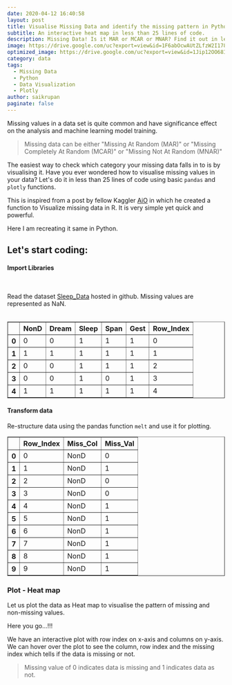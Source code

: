 ```yaml
---
date: 2020-04-12 16:40:58
layout: post
title: Visualise Missing Data and identify the missing pattern in Python.
subtitle: An interactive heat map in less than 25 lines of code. 
description: Missing Data! Is it MAR or MCAR or MNAR? Find it out in less than a minute by this interactive heat map.
image: https://drive.google.com/uc?export=view&id=1F6abOcwAUtZLfzW2I178KwLlFpIZj6dC
optimized_image: https://drive.google.com/uc?export=view&id=1Jip12OO68IPFlZwRmt9TUV5-0-U-8iYN
category: data
tags: 
  - Missing Data
  - Python
  - Data Visualization
  - Plotly
author: saikrupan
paginate: false
---
```


Missing values in a data set is quite common and have significance effect on the analysis and machine learning model training.

> Missing data can be either "Missing At Random (MAR)" or "Missing Completely At Random (MCAR)" or "Missing Not At Random (MNAR)"

The easiest way to check which category your missing data falls in to is by visualising it. Have you ever wondered how to visualise missing values in your data? Let's do it in less than 25 lines of code using basic `pandas` and `plotly` functions. 

This is inspired from a post by fellow Kaggler [AiO](https://www.kaggle.com/notaapple) in which he created a function to Visualize missing data in R. It is very simple yet quick and powerful.

Here I am recreating it same in Python.

## Let's start coding:

#### Import Libraries
<br>
<!-- Gist: Import libraries -->
<script src="https://gist.github.com/opendatavis/108f3ebfc2bf4835329340fd354d58f1.js"></script>


Read the dataset [Sleep_Data](https://raw.githubusercontent.com/opendatavis/opendatavis.github.io/master/Data/Sleep_Data.csv) hosted in github. Missing values are represented as NaN.
<br>
<br>

<!-- Gist: Read data -->
<script src="https://gist.github.com/opendatavis/40a95f13ea7fcb069d90f579f10ba5bf.js"></script>

<!-- HTML: Head of data -->
<div>
    <style scoped>
        .dataframe tbody tr th:only-of-type {
            vertical-align: middle;
        }
        
        .dataframe tbody tr th {
            vertical-align: top;
        }
        
        .dataframe thead th {
            text-align: right;
        }
    </style>
    <table border="1" class="dataframe">
        <thead>
            <tr style="text-align: right;">
                <th></th>
                <th>BodyWgt</th>
                <th>BrainWgt</th>
                <th>NonD</th>
                <th>Dream</th>
                <th>Sleep</th>
                <th>Span</th>
                <th>Gest</th>
                <th>Pred</th>
                <th>Exp</th>
                <th>Danger</th>
            </tr>
        </thead>
        <tbody>
            <tr>
                <th>0</th>
                <td>6654.000</td>
                <td>5712.0</td>
                <td>NaN</td>
                <td>NaN</td>
                <td>3.3</td>
                <td>38.6</td>
                <td>645.0</td>
                <td>3</td>
                <td>5</td>
                <td>3</td>
            </tr>
            <tr>
                <th>1</th>
                <td>1.000</td>
                <td>6.6</td>
                <td>6.3</td>
                <td>2.0</td>
                <td>8.3</td>
                <td>4.5</td>
                <td>42.0</td>
                <td>3</td>
                <td>1</td>
                <td>3</td>
            </tr>
            <tr>
                <th>2</th>
                <td>3.385</td>
                <td>44.5</td>
                <td>NaN</td>
                <td>NaN</td>
                <td>12.5</td>
                <td>14.0</td>
                <td>60.0</td>
                <td>1</td>
                <td>1</td>
                <td>1</td>
            </tr>
            <tr>
                <th>3</th>
                <td>0.920</td>
                <td>5.7</td>
                <td>NaN</td>
                <td>NaN</td>
                <td>16.5</td>
                <td>NaN</td>
                <td>25.0</td>
                <td>5</td>
                <td>2</td>
                <td>3</td>
            </tr>
            <tr>
                <th>4</th>
                <td>2547.000</td>
                <td>4603.0</td>
                <td>2.1</td>
                <td>1.8</td>
                <td>3.9</td>
                <td>69.0</td>
                <td>624.0</td>
                <td>3</td>
                <td>5</td>
                <td>4</td>
            </tr>
        </tbody>
    </table>
</div>

#### Identify Missing Values

Let us identify the columns with missing values and number of missing records.
<br>
<br>

<!-- Gist: Find Missing data -->
<script src="https://gist.github.com/opendatavis/169f1c6fcd44885a2841b314b745fdd9.js"></script>


<!-- HTML: Missing Data -->
<div>
	<style scoped>
		.dataframe tbody tr th:only-of-type {
			vertical-align: middle;
		}

		.dataframe tbody tr th {
			vertical-align: top;
		}

		.dataframe thead th {
			text-align: right;
		}
	</style>
	<table border="1" class="dataframe">
		<thead>
			<tr style="text-align: right;">
				<th></th>
				<th>Column</th>
				<th>No_Records</th>
			</tr>
		</thead>
		<tbody>
			<tr>
				<th>0</th>
				<td>NonD</td>
				<td>14</td>
			</tr>
			<tr>
				<th>1</th>
				<td>Dream</td>
				<td>12</td>
			</tr>
			<tr>
				<th>2</th>
				<td>Sleep</td>
				<td>4</td>
			</tr>
			<tr>
				<th>3</th>
				<td>Span</td>
				<td>4</td>
			</tr>
			<tr>
				<th>4</th>
				<td>Gest</td>
				<td>4</td>
			</tr>
		</tbody>
	</table>
</div>


Add Row_Index as a column and use it to identify missing rows in the plot. We need only missing columns from the dataframe. Also, let us binarize data by mapping missing values to 0 and non-missing values to 1.
<br>
<br>
<!-- Gist: Binarize data -->
<script src="https://gist.github.com/opendatavis/c4d507db6a6b4b0653643f901cf3bedd.js"></script>

<div>
  <style scoped>
    .dataframe tbody tr th:only-of-type {
      vertical-align: middle;
    }

    .dataframe tbody tr th {
      vertical-align: top;
    }

    .dataframe thead th {
      text-align: right;
    }
  </style>
  <table border="1" class="dataframe">
    <thead>
      <tr style="text-align: right;">
        <th></th>
        <th>NonD</th>
        <th>Dream</th>
        <th>Sleep</th>
        <th>Span</th>
        <th>Gest</th>
        <th>Row_Index</th>
      </tr>
    </thead>
    <tbody>
      <tr>
        <th>0</th>
        <td>0</td>
        <td>0</td>
        <td>1</td>
        <td>1</td>
        <td>1</td>
        <td>0</td>
      </tr>
      <tr>
        <th>1</th>
        <td>1</td>
        <td>1</td>
        <td>1</td>
        <td>1</td>
        <td>1</td>
        <td>1</td>
      </tr>
      <tr>
        <th>2</th>
        <td>0</td>
        <td>0</td>
        <td>1</td>
        <td>1</td>
        <td>1</td>
        <td>2</td>
      </tr>
      <tr>
        <th>3</th>
        <td>0</td>
        <td>0</td>
        <td>1</td>
        <td>0</td>
        <td>1</td>
        <td>3</td>
      </tr>
      <tr>
        <th>4</th>
        <td>1</td>
        <td>1</td>
        <td>1</td>
        <td>1</td>
        <td>1</td>
        <td>4</td>
      </tr>
    </tbody>
  </table>
</div>


#### Transform data
Re-structure data using the pandas function `melt` and use it for plotting.

<!-- Gist: Melt Data -->
<script src="https://gist.github.com/opendatavis/ba0490bfa635440d47b5863241791213.js"></script>

<div>
  <style scoped>
    .dataframe tbody tr th:only-of-type {
      vertical-align: middle;
    }

    .dataframe tbody tr th {
      vertical-align: top;
    }

    .dataframe thead th {
      text-align: right;
    }
  </style>
  <table border="1" class="dataframe">
    <thead>
      <tr style="text-align: right;">
        <th></th>
        <th>Row_Index</th>
        <th>Miss_Col</th>
        <th>Miss_Val</th>
      </tr>
    </thead>
    <tbody>
      <tr>
        <th>0</th>
        <td>0</td>
        <td>NonD</td>
        <td>0</td>
      </tr>
      <tr>
        <th>1</th>
        <td>1</td>
        <td>NonD</td>
        <td>1</td>
      </tr>
      <tr>
        <th>2</th>
        <td>2</td>
        <td>NonD</td>
        <td>0</td>
      </tr>
      <tr>
        <th>3</th>
        <td>3</td>
        <td>NonD</td>
        <td>0</td>
      </tr>
      <tr>
        <th>4</th>
        <td>4</td>
        <td>NonD</td>
        <td>1</td>
      </tr>
      <tr>
        <th>5</th>
        <td>5</td>
        <td>NonD</td>
        <td>1</td>
      </tr>
      <tr>
        <th>6</th>
        <td>6</td>
        <td>NonD</td>
        <td>1</td>
      </tr>
      <tr>
        <th>7</th>
        <td>7</td>
        <td>NonD</td>
        <td>1</td>
      </tr>
      <tr>
        <th>8</th>
        <td>8</td>
        <td>NonD</td>
        <td>1</td>
      </tr>
      <tr>
        <th>9</th>
        <td>9</td>
        <td>NonD</td>
        <td>1</td>
      </tr>
    </tbody>
  </table>
</div>


### Plot - Heat map

Let us plot the data as Heat map to visualise the pattern of missing and non-missing values. 

Here you go...!!!

We have an interactive plot with row index on x-axis and columns on y-axis. We can hover over the plot to see the column, row index and the missing index which tells if the data is missing or not. 

<!-- Gist: Plot Heat map -->
<script src="https://gist.github.com/opendatavis/48b37ed6e3140c6202daea7e90d25668.js"></script>

<!-- Plotly java script -->
<script src="https://cdn.plot.ly/plotly-latest.min.js"></script> 

> Missing value of 0 indicates data is missing and 1 indicates data as not.


<!-- HTML: Plotly chart  -->
<div>
  <div id="e29bc7a6-61de-46ab-b946-b182d658a811" class="plotly-graph-div" style="height:100%; width:100%;"></div>
  <script type="text/javascript">
    
    window.PLOTLYENV=window.PLOTLYENV || {};
    
    if (document.getElementById("e29bc7a6-61de-46ab-b946-b182d658a811")) {
      Plotly.newPlot(
        'e29bc7a6-61de-46ab-b946-b182d658a811',
        [{"colorbar": {"title": {"text": "Missing<br>(0=Yes, 1=No)<br>"}}, "colorscale": [[0.0, "rgb(0, 0, 0)"], [0.09090909090909091, "rgb(16, 16, 16)"], [0.18181818181818182, "rgb(38, 38, 38)"], [0.2727272727272727, "rgb(59, 59, 59)"], [0.36363636363636365, "rgb(81, 80, 80)"], [0.45454545454545453, "rgb(102, 101, 101)"], [0.5454545454545454, "rgb(124, 123, 122)"], [0.6363636363636364, "rgb(146, 146, 145)"], [0.7272727272727273, "rgb(171, 171, 170)"], [0.8181818181818182, "rgb(197, 197, 195)"], [0.9090909090909091, "rgb(224, 224, 223)"], [1.0, "rgb(254, 254, 253)"]], "hovertemplate": "Row Index: %{x}<br>Column: %{y}<br>Missing: %{z}<br><extra></extra>", "reversescale": true, "showscale": true, "type": "heatmap", "x": [0, 1, 2, 3, 4, 5, 6, 7, 8, 9, 10, 11, 12, 13, 14, 15, 16, 17, 18, 19, 20, 21, 22, 23, 24, 25, 26, 27, 28, 29, 30, 31, 32, 33, 34, 35, 36, 37, 38, 39, 40, 41, 42, 43, 44, 45, 46, 47, 48, 49, 50, 51, 52, 53, 54, 55, 56, 57, 58, 59, 60, 61, 0, 1, 2, 3, 4, 5, 6, 7, 8, 9, 10, 11, 12, 13, 14, 15, 16, 17, 18, 19, 20, 21, 22, 23, 24, 25, 26, 27, 28, 29, 30, 31, 32, 33, 34, 35, 36, 37, 38, 39, 40, 41, 42, 43, 44, 45, 46, 47, 48, 49, 50, 51, 52, 53, 54, 55, 56, 57, 58, 59, 60, 61, 0, 1, 2, 3, 4, 5, 6, 7, 8, 9, 10, 11, 12, 13, 14, 15, 16, 17, 18, 19, 20, 21, 22, 23, 24, 25, 26, 27, 28, 29, 30, 31, 32, 33, 34, 35, 36, 37, 38, 39, 40, 41, 42, 43, 44, 45, 46, 47, 48, 49, 50, 51, 52, 53, 54, 55, 56, 57, 58, 59, 60, 61, 0, 1, 2, 3, 4, 5, 6, 7, 8, 9, 10, 11, 12, 13, 14, 15, 16, 17, 18, 19, 20, 21, 22, 23, 24, 25, 26, 27, 28, 29, 30, 31, 32, 33, 34, 35, 36, 37, 38, 39, 40, 41, 42, 43, 44, 45, 46, 47, 48, 49, 50, 51, 52, 53, 54, 55, 56, 57, 58, 59, 60, 61, 0, 1, 2, 3, 4, 5, 6, 7, 8, 9, 10, 11, 12, 13, 14, 15, 16, 17, 18, 19, 20, 21, 22, 23, 24, 25, 26, 27, 28, 29, 30, 31, 32, 33, 34, 35, 36, 37, 38, 39, 40, 41, 42, 43, 44, 45, 46, 47, 48, 49, 50, 51, 52, 53, 54, 55, 56, 57, 58, 59, 60, 61], "y": ["NonD", "NonD", "NonD", "NonD", "NonD", "NonD", "NonD", "NonD", "NonD", "NonD", "NonD", "NonD", "NonD", "NonD", "NonD", "NonD", "NonD", "NonD", "NonD", "NonD", "NonD", "NonD", "NonD", "NonD", "NonD", "NonD", "NonD", "NonD", "NonD", "NonD", "NonD", "NonD", "NonD", "NonD", "NonD", "NonD", "NonD", "NonD", "NonD", "NonD", "NonD", "NonD", "NonD", "NonD", "NonD", "NonD", "NonD", "NonD", "NonD", "NonD", "NonD", "NonD", "NonD", "NonD", "NonD", "NonD", "NonD", "NonD", "NonD", "NonD", "NonD", "NonD", "Dream", "Dream", "Dream", "Dream", "Dream", "Dream", "Dream", "Dream", "Dream", "Dream", "Dream", "Dream", "Dream", "Dream", "Dream", "Dream", "Dream", "Dream", "Dream", "Dream", "Dream", "Dream", "Dream", "Dream", "Dream", "Dream", "Dream", "Dream", "Dream", "Dream", "Dream", "Dream", "Dream", "Dream", "Dream", "Dream", "Dream", "Dream", "Dream", "Dream", "Dream", "Dream", "Dream", "Dream", "Dream", "Dream", "Dream", "Dream", "Dream", "Dream", "Dream", "Dream", "Dream", "Dream", "Dream", "Dream", "Dream", "Dream", "Dream", "Dream", "Dream", "Dream", "Sleep", "Sleep", "Sleep", "Sleep", "Sleep", "Sleep", "Sleep", "Sleep", "Sleep", "Sleep", "Sleep", "Sleep", "Sleep", "Sleep", "Sleep", "Sleep", "Sleep", "Sleep", "Sleep", "Sleep", "Sleep", "Sleep", "Sleep", "Sleep", "Sleep", "Sleep", "Sleep", "Sleep", "Sleep", "Sleep", "Sleep", "Sleep", "Sleep", "Sleep", "Sleep", "Sleep", "Sleep", "Sleep", "Sleep", "Sleep", "Sleep", "Sleep", "Sleep", "Sleep", "Sleep", "Sleep", "Sleep", "Sleep", "Sleep", "Sleep", "Sleep", "Sleep", "Sleep", "Sleep", "Sleep", "Sleep", "Sleep", "Sleep", "Sleep", "Sleep", "Sleep", "Sleep", "Span", "Span", "Span", "Span", "Span", "Span", "Span", "Span", "Span", "Span", "Span", "Span", "Span", "Span", "Span", "Span", "Span", "Span", "Span", "Span", "Span", "Span", "Span", "Span", "Span", "Span", "Span", "Span", "Span", "Span", "Span", "Span", "Span", "Span", "Span", "Span", "Span", "Span", "Span", "Span", "Span", "Span", "Span", "Span", "Span", "Span", "Span", "Span", "Span", "Span", "Span", "Span", "Span", "Span", "Span", "Span", "Span", "Span", "Span", "Span", "Span", "Span", "Gest", "Gest", "Gest", "Gest", "Gest", "Gest", "Gest", "Gest", "Gest", "Gest", "Gest", "Gest", "Gest", "Gest", "Gest", "Gest", "Gest", "Gest", "Gest", "Gest", "Gest", "Gest", "Gest", "Gest", "Gest", "Gest", "Gest", "Gest", "Gest", "Gest", "Gest", "Gest", "Gest", "Gest", "Gest", "Gest", "Gest", "Gest", "Gest", "Gest", "Gest", "Gest", "Gest", "Gest", "Gest", "Gest", "Gest", "Gest", "Gest", "Gest", "Gest", "Gest", "Gest", "Gest", "Gest", "Gest", "Gest", "Gest", "Gest", "Gest", "Gest", "Gest"], "z": [0, 1, 0, 0, 1, 1, 1, 1, 1, 1, 1, 1, 1, 0, 1, 1, 1, 1, 1, 1, 0, 1, 1, 0, 1, 0, 1, 1, 1, 0, 0, 1, 1, 1, 1, 1, 1, 1, 1, 1, 0, 1, 1, 1, 1, 1, 0, 1, 1, 1, 1, 1, 0, 1, 0, 1, 1, 1, 1, 1, 1, 0, 0, 1, 0, 0, 1, 1, 1, 1, 1, 1, 1, 1, 1, 0, 1, 1, 1, 1, 1, 1, 1, 1, 1, 0, 1, 0, 1, 1, 1, 0, 0, 1, 1, 1, 1, 1, 1, 1, 1, 1, 1, 1, 1, 1, 1, 1, 0, 1, 1, 1, 1, 1, 0, 1, 0, 1, 1, 1, 1, 1, 1, 0, 1, 1, 1, 1, 1, 1, 1, 1, 1, 1, 1, 1, 1, 1, 1, 1, 1, 1, 1, 1, 0, 1, 1, 1, 1, 1, 1, 1, 1, 1, 0, 1, 1, 1, 1, 1, 1, 1, 1, 1, 0, 1, 1, 1, 1, 1, 1, 1, 1, 1, 1, 1, 1, 1, 1, 1, 1, 1, 1, 1, 1, 0, 1, 1, 1, 0, 1, 1, 1, 1, 1, 1, 1, 1, 0, 1, 1, 1, 1, 1, 1, 1, 1, 1, 1, 1, 1, 1, 1, 1, 1, 1, 1, 1, 1, 1, 0, 0, 1, 1, 1, 1, 1, 1, 1, 1, 1, 1, 1, 1, 1, 1, 1, 1, 1, 1, 1, 1, 1, 1, 1, 1, 1, 1, 1, 1, 1, 1, 1, 1, 1, 1, 1, 1, 1, 1, 0, 1, 1, 1, 1, 1, 0, 0, 1, 1, 1, 1, 1, 1, 1, 1, 1, 1, 1, 1, 1, 1, 1, 1, 1, 1, 1, 1, 1, 1, 1, 1, 1, 1, 1, 1, 1, 1, 1, 1, 1, 1, 1, 0, 1, 1, 1, 1, 1, 1]}],
        {"font": {"color": "#000000", "family": "Segoe UI", "size": 12}, "template": {"data": {"bar": [{"error_x": {"color": "#2a3f5f"}, "error_y": {"color": "#2a3f5f"}, "marker": {"line": {"color": "#E5ECF6", "width": 0.5}}, "type": "bar"}], "barpolar": [{"marker": {"line": {"color": "#E5ECF6", "width": 0.5}}, "type": "barpolar"}], "carpet": [{"aaxis": {"endlinecolor": "#2a3f5f", "gridcolor": "white", "linecolor": "white", "minorgridcolor": "white", "startlinecolor": "#2a3f5f"}, "baxis": {"endlinecolor": "#2a3f5f", "gridcolor": "white", "linecolor": "white", "minorgridcolor": "white", "startlinecolor": "#2a3f5f"}, "type": "carpet"}], "choropleth": [{"colorbar": {"outlinewidth": 0, "ticks": ""}, "type": "choropleth"}], "contour": [{"colorbar": {"outlinewidth": 0, "ticks": ""}, "colorscale": [[0.0, "#0d0887"], [0.1111111111111111, "#46039f"], [0.2222222222222222, "#7201a8"], [0.3333333333333333, "#9c179e"], [0.4444444444444444, "#bd3786"], [0.5555555555555556, "#d8576b"], [0.6666666666666666, "#ed7953"], [0.7777777777777778, "#fb9f3a"], [0.8888888888888888, "#fdca26"], [1.0, "#f0f921"]], "type": "contour"}], "contourcarpet": [{"colorbar": {"outlinewidth": 0, "ticks": ""}, "type": "contourcarpet"}], "heatmap": [{"colorbar": {"outlinewidth": 0, "ticks": ""}, "colorscale": [[0.0, "#0d0887"], [0.1111111111111111, "#46039f"], [0.2222222222222222, "#7201a8"], [0.3333333333333333, "#9c179e"], [0.4444444444444444, "#bd3786"], [0.5555555555555556, "#d8576b"], [0.6666666666666666, "#ed7953"], [0.7777777777777778, "#fb9f3a"], [0.8888888888888888, "#fdca26"], [1.0, "#f0f921"]], "type": "heatmap"}], "heatmapgl": [{"colorbar": {"outlinewidth": 0, "ticks": ""}, "colorscale": [[0.0, "#0d0887"], [0.1111111111111111, "#46039f"], [0.2222222222222222, "#7201a8"], [0.3333333333333333, "#9c179e"], [0.4444444444444444, "#bd3786"], [0.5555555555555556, "#d8576b"], [0.6666666666666666, "#ed7953"], [0.7777777777777778, "#fb9f3a"], [0.8888888888888888, "#fdca26"], [1.0, "#f0f921"]], "type": "heatmapgl"}], "histogram": [{"marker": {"colorbar": {"outlinewidth": 0, "ticks": ""}}, "type": "histogram"}], "histogram2d": [{"colorbar": {"outlinewidth": 0, "ticks": ""}, "colorscale": [[0.0, "#0d0887"], [0.1111111111111111, "#46039f"], [0.2222222222222222, "#7201a8"], [0.3333333333333333, "#9c179e"], [0.4444444444444444, "#bd3786"], [0.5555555555555556, "#d8576b"], [0.6666666666666666, "#ed7953"], [0.7777777777777778, "#fb9f3a"], [0.8888888888888888, "#fdca26"], [1.0, "#f0f921"]], "type": "histogram2d"}], "histogram2dcontour": [{"colorbar": {"outlinewidth": 0, "ticks": ""}, "colorscale": [[0.0, "#0d0887"], [0.1111111111111111, "#46039f"], [0.2222222222222222, "#7201a8"], [0.3333333333333333, "#9c179e"], [0.4444444444444444, "#bd3786"], [0.5555555555555556, "#d8576b"], [0.6666666666666666, "#ed7953"], [0.7777777777777778, "#fb9f3a"], [0.8888888888888888, "#fdca26"], [1.0, "#f0f921"]], "type": "histogram2dcontour"}], "mesh3d": [{"colorbar": {"outlinewidth": 0, "ticks": ""}, "type": "mesh3d"}], "parcoords": [{"line": {"colorbar": {"outlinewidth": 0, "ticks": ""}}, "type": "parcoords"}], "pie": [{"automargin": true, "type": "pie"}], "scatter": [{"marker": {"colorbar": {"outlinewidth": 0, "ticks": ""}}, "type": "scatter"}], "scatter3d": [{"line": {"colorbar": {"outlinewidth": 0, "ticks": ""}}, "marker": {"colorbar": {"outlinewidth": 0, "ticks": ""}}, "type": "scatter3d"}], "scattercarpet": [{"marker": {"colorbar": {"outlinewidth": 0, "ticks": ""}}, "type": "scattercarpet"}], "scattergeo": [{"marker": {"colorbar": {"outlinewidth": 0, "ticks": ""}}, "type": "scattergeo"}], "scattergl": [{"marker": {"colorbar": {"outlinewidth": 0, "ticks": ""}}, "type": "scattergl"}], "scattermapbox": [{"marker": {"colorbar": {"outlinewidth": 0, "ticks": ""}}, "type": "scattermapbox"}], "scatterpolar": [{"marker": {"colorbar": {"outlinewidth": 0, "ticks": ""}}, "type": "scatterpolar"}], "scatterpolargl": [{"marker": {"colorbar": {"outlinewidth": 0, "ticks": ""}}, "type": "scatterpolargl"}], "scatterternary": [{"marker": {"colorbar": {"outlinewidth": 0, "ticks": ""}}, "type": "scatterternary"}], "surface": [{"colorbar": {"outlinewidth": 0, "ticks": ""}, "colorscale": [[0.0, "#0d0887"], [0.1111111111111111, "#46039f"], [0.2222222222222222, "#7201a8"], [0.3333333333333333, "#9c179e"], [0.4444444444444444, "#bd3786"], [0.5555555555555556, "#d8576b"], [0.6666666666666666, "#ed7953"], [0.7777777777777778, "#fb9f3a"], [0.8888888888888888, "#fdca26"], [1.0, "#f0f921"]], "type": "surface"}], "table": [{"cells": {"fill": {"color": "#EBF0F8"}, "line": {"color": "white"}}, "header": {"fill": {"color": "#C8D4E3"}, "line": {"color": "white"}}, "type": "table"}]}, "layout": {"annotationdefaults": {"arrowcolor": "#2a3f5f", "arrowhead": 0, "arrowwidth": 1}, "coloraxis": {"colorbar": {"outlinewidth": 0, "ticks": ""}}, "colorscale": {"diverging": [[0, "#8e0152"], [0.1, "#c51b7d"], [0.2, "#de77ae"], [0.3, "#f1b6da"], [0.4, "#fde0ef"], [0.5, "#f7f7f7"], [0.6, "#e6f5d0"], [0.7, "#b8e186"], [0.8, "#7fbc41"], [0.9, "#4d9221"], [1, "#276419"]], "sequential": [[0.0, "#0d0887"], [0.1111111111111111, "#46039f"], [0.2222222222222222, "#7201a8"], [0.3333333333333333, "#9c179e"], [0.4444444444444444, "#bd3786"], [0.5555555555555556, "#d8576b"], [0.6666666666666666, "#ed7953"], [0.7777777777777778, "#fb9f3a"], [0.8888888888888888, "#fdca26"], [1.0, "#f0f921"]], "sequentialminus": [[0.0, "#0d0887"], [0.1111111111111111, "#46039f"], [0.2222222222222222, "#7201a8"], [0.3333333333333333, "#9c179e"], [0.4444444444444444, "#bd3786"], [0.5555555555555556, "#d8576b"], [0.6666666666666666, "#ed7953"], [0.7777777777777778, "#fb9f3a"], [0.8888888888888888, "#fdca26"], [1.0, "#f0f921"]]}, "colorway": ["#636efa", "#EF553B", "#00cc96", "#ab63fa", "#FFA15A", "#19d3f3", "#FF6692", "#B6E880", "#FF97FF", "#FECB52"], "font": {"color": "#2a3f5f"}, "geo": {"bgcolor": "white", "lakecolor": "white", "landcolor": "#E5ECF6", "showlakes": true, "showland": true, "subunitcolor": "white"}, "hoverlabel": {"align": "left"}, "hovermode": "closest", "mapbox": {"style": "light"}, "paper_bgcolor": "white", "plot_bgcolor": "#E5ECF6", "polar": {"angularaxis": {"gridcolor": "white", "linecolor": "white", "ticks": ""}, "bgcolor": "#E5ECF6", "radialaxis": {"gridcolor": "white", "linecolor": "white", "ticks": ""}}, "scene": {"xaxis": {"backgroundcolor": "#E5ECF6", "gridcolor": "white", "gridwidth": 2, "linecolor": "white", "showbackground": true, "ticks": "", "zerolinecolor": "white"}, "yaxis": {"backgroundcolor": "#E5ECF6", "gridcolor": "white", "gridwidth": 2, "linecolor": "white", "showbackground": true, "ticks": "", "zerolinecolor": "white"}, "zaxis": {"backgroundcolor": "#E5ECF6", "gridcolor": "white", "gridwidth": 2, "linecolor": "white", "showbackground": true, "ticks": "", "zerolinecolor": "white"}}, "shapedefaults": {"line": {"color": "#2a3f5f"}}, "ternary": {"aaxis": {"gridcolor": "white", "linecolor": "white", "ticks": ""}, "baxis": {"gridcolor": "white", "linecolor": "white", "ticks": ""}, "bgcolor": "#E5ECF6", "caxis": {"gridcolor": "white", "linecolor": "white", "ticks": ""}}, "title": {"x": 0.05}, "xaxis": {"automargin": true, "gridcolor": "white", "linecolor": "white", "ticks": "", "title": {"standoff": 15}, "zerolinecolor": "white", "zerolinewidth": 2}, "yaxis": {"automargin": true, "gridcolor": "white", "linecolor": "white", "ticks": "", "title": {"standoff": 15}, "zerolinecolor": "white", "zerolinewidth": 2}}}, "title": {"text": "Missing Data Visualisation", "x": 0.5, "xanchor": "center", "y": 0.9, "yanchor": "top"}, "xaxis": {"linecolor": "black", "linewidth": 1, "showline": true, "title": {"text": "Row Index"}}, "yaxis": {"linecolor": "black", "linewidth": 1, "showline": true, "title": {"text": "Missing Columns"}}},
        {"responsive": true}
        )
};

</script>
</div>


Plotly provides several customization options to the charts interactively. You can play around and make the charts more interesting. 